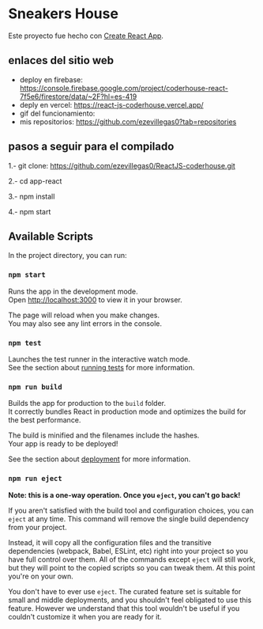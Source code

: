 # Sneakers House

Este proyecto fue hecho con [Create React App](https://github.com/facebook/create-react-app).

## enlaces del sitio web

- deploy en firebase: https://console.firebase.google.com/project/coderhouse-react-7f5e6/firestore/data/~2F?hl=es-419
- deply en vercel: https://react-js-coderhouse.vercel.app/
- gif del funcionamiento: 
- mis repositorios: https://github.com/ezevillegas0?tab=repositories

## pasos a seguir para el compilado

1.- git clone: https://github.com/ezevillegas0/ReactJS-coderhouse.git

2.- cd app-react

3.- npm install

4.- npm start

## Available Scripts

In the project directory, you can run:

### `npm start`

Runs the app in the development mode.\
Open [http://localhost:3000](http://localhost:3000) to view it in your browser.

The page will reload when you make changes.\
You may also see any lint errors in the console.

### `npm test`

Launches the test runner in the interactive watch mode.\
See the section about [running tests](https://facebook.github.io/create-react-app/docs/running-tests) for more information.

### `npm run build`

Builds the app for production to the `build` folder.\
It correctly bundles React in production mode and optimizes the build for the best performance.

The build is minified and the filenames include the hashes.\
Your app is ready to be deployed!

See the section about [deployment](https://facebook.github.io/create-react-app/docs/deployment) for more information.

### `npm run eject`

**Note: this is a one-way operation. Once you `eject`, you can't go back!**

If you aren't satisfied with the build tool and configuration choices, you can `eject` at any time. This command will remove the single build dependency from your project.

Instead, it will copy all the configuration files and the transitive dependencies (webpack, Babel, ESLint, etc) right into your project so you have full control over them. All of the commands except `eject` will still work, but they will point to the copied scripts so you can tweak them. At this point you're on your own.

You don't have to ever use `eject`. The curated feature set is suitable for small and middle deployments, and you shouldn't feel obligated to use this feature. However we understand that this tool wouldn't be useful if you couldn't customize it when you are ready for it.

